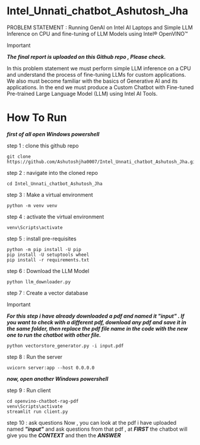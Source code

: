 # Intel_Unnati_chatbot_Ashutosh_Jha
PROBLEM STATEMENT : Running GenAI on Intel AI Laptops and Simple LLM Inference on CPU and  fine-tuning of LLM Models using Intel® OpenVINO™

>[!IMPORTANT]
>***The final report is uploaded on this Github repo , Please check.***

In this problem statement we must perform simple LLM inference on a CPU and understand the process of fine-tuning LLMs for custom applications. We also must become familiar with the basics of Generative AI and its applications. In the end we must produce a Custom Chatbot with Fine-tuned Pre-trained Large Language Model (LLM) using Intel AI Tools.

# How To Run

***first of all open Windows powershell***

step 1 : clone this github repo
```
git clone https://github.com/Ashutoshjha0007/Intel_Unnati_chatbot_Ashutosh_Jha.git
```
step 2 : navigate into the cloned repo
```
cd Intel_Unnati_chatbot_Ashutosh_Jha
```
step 3 : Make a virtual environment 
```
python -m venv venv
```
step 4 : activate the virtual environment
```
venv\Scripts\activate
```
step 5 : install pre-requisites
```
python -m pip install -U pip
pip install -U setuptools wheel
pip install -r requirements.txt
```
step 6 : Download the LLM Model
```
python llm_downloader.py
```
step 7 : Create a vector database

>[!IMPORTANT]
>***For this step i have already downloaded a pdf and named it "input" . If you want to check with a different pdf, download any pdf and save it in the same folder, then replace the pdf file name in the code with the new one to run the chatbot with other file.***

```
python vectorstore_generator.py -i input.pdf
```
step 8 : Run the server
```
uvicorn server:app --host 0.0.0.0
```
***now, open another Windows powershell***

step 9 : Run client 
```
cd openvino-chatbot-rag-pdf
venv\Scripts\activate
streamlit run client.py
```

step 10 : ask questions
Now , you can look at the pdf i have uploaded named ***"input"*** and ask questions from that pdf , at ***FIRST*** the chatbot will give you the ***CONTEXT*** and then the ***ANSWER***

